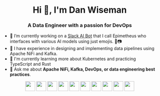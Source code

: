 <h1 align="center">Hi 👋, I'm Dan Wiseman</h1>
<h3 align="center">A Data Engineer with a passion for DevOps</h3>

- 🔭 I’m currently working on a [Slack AI Bot](https://github.com/danwiseman/epimetheus) that 
    I call Epimetheus who interfaces with various AI models using just emojis. 🥑📷
- 💼 I have experience in designing and implementing data pipelines using Apache NiFi and Kafka.
- 🌱 I'm currently learning more about Kubernetes and practicing TypeScript and Rust
- 💬 Ask me about **Apache NiFi, Kafka, DevOps, or data engineering best practices**.


<p align="center">
    <img height="32" width="32" src="https://cdn.simpleicons.org/slack" />
    <img height="32" width="32" src="https://cdn.simpleicons.org/vercel" />
    <img height="32" width="32" src="https://cdn.simpleicons.org/redis" />
    <img height="32" width="32" src="https://cdn.simpleicons.org/langchain" />
    <img height="32" width="32" src="https://cdn.simpleicons.org/openai" />
    <img height="32" width="32" src="https://cdn.simpleicons.org/ollama" />
    <img height="32" width="32" src="https://cdn.simpleicons.org/typescript" />
    <img  height="32" width="32" src="https://cdn.simpleicons.org/python" />
    <img height="32" width="32" src="https://cdn.simpleicons.org/apachekafka" />
    <img height="32" width="32" src="https://cdn.simpleicons.org/apachespark" />
</p>
